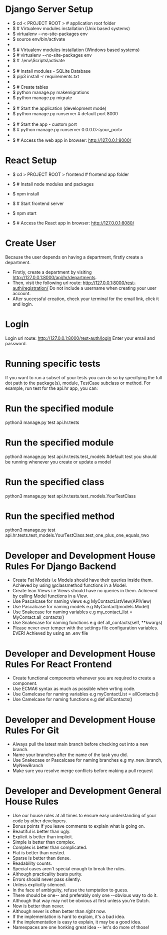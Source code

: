 
# Django Server Setup

- $ cd < PROJECT ROOT > # application root folder          
- $ # Virtualenv modules installation (Unix based systems)
- $ virtualenv --no-site-packages env
- $ source env/bin/activate
- 
- $ # Virtualenv modules installation (Windows based systems)
- $ # virtualenv --no-site-packages env
- $ # .\env\Scripts\activate
- 
- $ # Install modules - SQLite Database
- $ pip3 install -r requirements.txt
- 
- $ # Create tables
- $ python manage.py makemigrations
- $ python manage.py migrate
- 
- $ # Start the application (development mode)
- $ python manage.py runserver # default port 8000
- 
- $ # Start the app - custom port
- $ # python manage.py runserver 0.0.0.0:<your_port>
- 
- $ # Access the web app in browser: http://127.0.0.1:8000/


# React Setup

- $ cd > PROJECT ROOT > frontend # frontend app folder          

- $ # Install node modules and packages
- $ npm install

- $ # Start frontend server
- $ npm start
- $ # Access the React app in browser: http://127.0.0.1:8080/


# Create User
Because the user depends on having a department, firstly create a department.
- Firstly, create a department by visiting http://127.0.0.1:8000/api/hr/departments. 
- Then, visit the following url route: http://127.0.0.1:8000/rest-auth/registration/
Do not include a username when creating your user account.
- After successful creation, check your terminal for the email link, click it and login.

# Login
Login url route: http://127.0.0.1:8000/rest-auth/login
Enter your email and password.

# Running specific tests

If you want to run a subset of your tests you can do so by specifying the full dot path to the package(s), module, TestCase subclass or method. For example, run test for the api.hr app, you can:

# Run the specified module
python3 manage.py test api.hr.tests

# Run the specified module
python3 manage.py test api.hr.tests.test_models #default test you should be running whenever you create or update a model

# Run the specified class
python3 manage.py test api.hr.tests.test_models.YourTestClass

# Run the specified method
python3 manage.py test api.hr.tests.test_models.YourTestClass.test_one_plus_one_equals_two


# Developer and Development House Rules For Django Backend
- Create Fat Models i.e Models should have their queries inside them. Achieved by using @classmethod functions in a Model.
- Create lean Views i.e Views should have no queries in them. Achieved by calling Model functions in a View.
- Use Pascalcase for naming views e.g MyContactListView(APIView)
- Use Pascalcase for naming models e.g MyContact(models.Model)
- Use Snakecase for naming variables e.g my_contact_list = MyContact.all_contacts()
- Use Snakecase for naming functions e.g def all_contacts(self, **kwargs)
- Please never ever temper with the settings file configuration variables. EVER! Achieved by using an .env file

# Developer and Development House Rules For React Frontend
- Create functional components whenever you are required to create a component.
- Use ECMA6 syntax as much as possible when wrting code.
- Use Camelcase for naming variables e.g myContactList = allContacts()
- Use Camelcase for naming functions e.g def allContacts()

# Developer and Development House Rules For Git
- Always pull the latest main branch before checking out into a new branch.
- Name your branches after the name of the task you did.
- Use Snakecase or Pascalcase for naming branches e.g my_new_branch, MyNewBranch
- Make sure you resolve merge conflicts before making a pull request

# Developer and Development General House Rules
- Use our house rules at all times to ensure easy understanding of your code by other developers.
- Bonus points if you leave comments to explain what is going on.
- Beautiful is better than ugly.
- Explicit is better than implicit.
- Simple is better than complex.
- Complex is better than complicated.
- Flat is better than nested.
- Sparse is better than dense.
- Readability counts.
- Special cases aren't special enough to break the rules.
- Although practicality beats purity.
- Errors should never pass silently.
- Unless explicitly silenced.
- In the face of ambiguity, refuse the temptation to guess.
- There should be one-- and preferably only one --obvious way to do it.
- Although that way may not be obvious at first unless you're Dutch.
- Now is better than never.
- Although never is often better than *right* now.
- If the implementation is hard to explain, it's a bad idea.
- If the implementation is easy to explain, it may be a good idea.
- Namespaces are one honking great idea -- let's do more of those!
